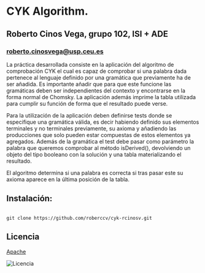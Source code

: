 # CYK Algorithm.
## Roberto Cinos Vega, grupo 102, ISI + ADE
### roberto.cinosvega@usp.ceu.es

La práctica desarrollada consiste en la aplicación del algoritmo de comprobación CYK el cual es capaz de comprobar si una palabra dada pertenece al lenguaje definido por una gramática que previamente ha de ser añadida. Es importante añadir que para que este funcione las gramáticas deben ser independientes del contexto y encontrarse en la forma normal de Chomsky. La aplicación además imprime la tabla utilizada para cumplir su función de forma que el resultado puede verse.

Para la utilización de la aplicación deben definirse tests donde se especifique una gramática válida, es decir habiendo definido sus elementos terminales y no terminales previamente, su axioma y añadiendo las producciones que solo pueden estar compuestas de estos elementos ya agregados. Además de la gramática el test debe pasar como parámetro la palabra que queremos comprobar al método isDerived(), devolviendo un objeto del tipo booleano con la solución y una tabla materializando el resultado.

El algoritmo determina si una palabra es correcta si tras pasar este su axioma aparece en la última posición de la tabla.

## Instalación:
```

git clone https://github.com/roberccv/cyk-rcinosv.git

```
## Licencia

  

[Apache](https://www.apache.org/licenses/LICENSE-2.0)

  

![Licencia](https://licensebuttons.net/l/by/3.0/88x31.png "Licencia")
